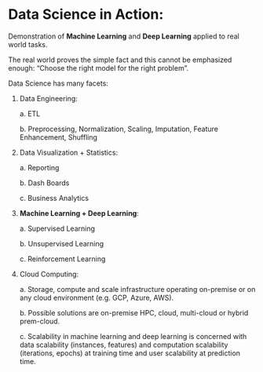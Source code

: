 # Data Science in Action:
Demonstration of **Machine Learning** and **Deep Learning** applied to real world tasks.

The real world proves the simple fact and this cannot be emphasized enough: 
“Choose the right model for the right problem”.

Data Science has many facets:

1.	Data Engineering:

	a. ETL
	
	b. Preprocessing, Normalization, Scaling, Imputation, Feature Enhancement, Shuffling	
2.	Data Visualization + Statistics:

	a. Reporting
	
	b. Dash Boards
	
	c. Business Analytics
3.	**Machine Learning + Deep Learning**:

	a. Supervised Learning
	
	b. Unsupervised Learning
	
	c. Reinforcement Learning
4.	Cloud Computing:

	a. Storage, compute and scale infrastructure operating on-premise or on any cloud environment (e.g. GCP, Azure, AWS).
	
	b. Possible solutions are on-premise HPC, cloud, multi-cloud or hybrid prem-cloud.
	
	c. Scalability in machine learning and deep learning is concerned with data scalability (instances, features) and computation scalability (iterations, epochs) at training time and user scalability at prediction time.





